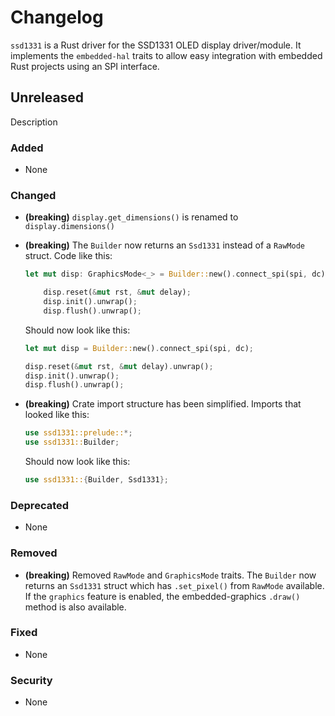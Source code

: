 # Changelog

`ssd1331` is a Rust driver for the SSD1331 OLED display driver/module. It implements the
`embedded-hal` traits to allow easy integration with embedded Rust projects using an SPI interface.

## Unreleased

Description

### Added

- None

### Changed

- **(breaking)** `display.get_dimensions()` is renamed to `display.dimensions()`
- **(breaking)** The `Builder` now returns an `Ssd1331` instead of a `RawMode` struct. Code like this:

  ```rust
  let mut disp: GraphicsMode<_> = Builder::new().connect_spi(spi, dc).into();

      disp.reset(&mut rst, &mut delay);
      disp.init().unwrap();
      disp.flush().unwrap();
  ```

  Should now look like this:

  ```rust
  let mut disp = Builder::new().connect_spi(spi, dc);

  disp.reset(&mut rst, &mut delay).unwrap();
  disp.init().unwrap();
  disp.flush().unwrap();
  ```

- **(breaking)** Crate import structure has been simplified. Imports that looked like this:

  ```rust
  use ssd1331::prelude::*;
  use ssd1331::Builder;
  ```

  Should now look like this:

  ```rust
  use ssd1331::{Builder, Ssd1331};
  ```

### Deprecated

- None

### Removed

- **(breaking)** Removed `RawMode` and `GraphicsMode` traits. The `Builder` now returns an `Ssd1331` struct which has `.set_pixel()` from `RawMode` available. If the `graphics` feature is enabled, the embedded-graphics `.draw()` method is also available.

### Fixed

- None

### Security

- None
